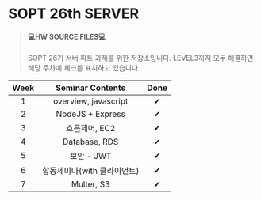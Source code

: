 # SOPT 26th SERVER

>#### 💻HW SOURCE FILES💻
>SOPT 26기 서버 파트 과제를 위한 저장소입니다. LEVEL3까지 모두 해결하면 해당 주차에 체크를 표시하고 있습니다.

|Week|Seminar Contents|Done|
|:--:|:--------------:|:--:|
|1|overview, javascript|✔|
|2|NodeJS + Express|✔|
|3|흐름제어, EC2|✔|
|4|Database, RDS|✔|
|5|보안 - JWT|✔|
|6|합동세미나(with 클라이언트)|✔|
|7|Multer, S3|✔|